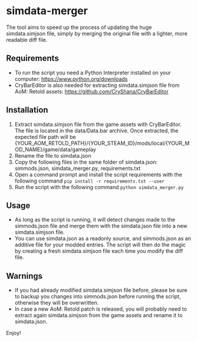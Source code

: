 # simdata-merger
The tool aims to speed up the process of updating the huge simdata.simjson file, simply by merging the original file with a lighter, more readable diff file.

## Requirements
- To run the script you need a Python Interpreter installed on your computer: https://www.python.org/downloads
- CryBarEditor is also needed for extracting simdata.simjson file from AoM: Retold assets: https://github.com/CryShana/CryBarEditor

## Installation
1. Extract simdata.simjson file from the game assets with CryBarEditor. The file is located in the data/Data.bar archive. Once extracted, the expected file path will be {YOUR_AOM_RETOLD_PATH}/{YOUR_STEAM_ID}/mods/local/{YOUR_MOD_NAME}/game/data/gameplay
2. Rename the file to simdata.json
3. Copy the following files in the same folder of simdata.json: simmods.json, simdata_merger.py, requirements.txt
4. Open a command prompt and install the script requirements with the following command `pip install -r requirements.txt --user`
5. Run the script with the following command `python simdata_merger.py`

## Usage
- As long as the script is running, it will detect changes made to the simmods.json file and merge them with the simdata.json file into a new simdata.simjson file.
- You can use simdata.json as a readonly source, and simmods.json as an additive file for your modded entries. The script will then do the magic by creating a fresh simdata.simjson file each time you modify the diff file.

## Warnings
- If you had already modified simdata.simjson file before, please be sure to backup you changes into simmods.json before running the script, otherwise they will be overwritten.
- In case a new AoM: Retold patch is released, you will probably need to extract again simdata.simjson from the game assets and rename it to simdata.json.

Enjoy!
